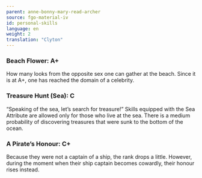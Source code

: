 ```yaml
---
parent: anne-bonny-mary-read-archer
source: fgo-material-iv
id: personal-skills
language: en
weight: 2
translation: "Clyton"
---
```


### Beach Flower: A+

How many looks from the opposite sex one can gather at the beach.
Since it is at A+, one has reached the domain of a celebrity.

### Treasure Hunt (Sea): C

“Speaking of the sea, let’s search for treasure!”
Skills equipped with the Sea Attribute are allowed only for those who live at the sea.
There is a medium probability of discovering treasures that were sunk to the bottom of the ocean.

### A Pirate’s Honour: C+

Because they were not a captain of a ship, the rank drops a little. However, during the moment when their ship captain becomes cowardly, their honour rises instead.
